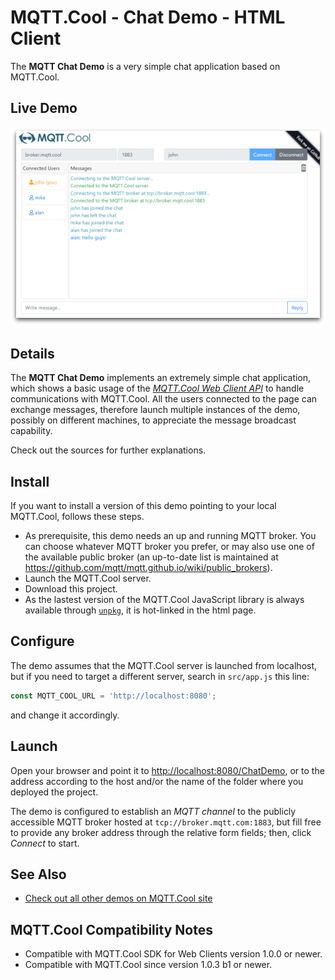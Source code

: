 # MQTT.Cool - Chat Demo - HTML Client

The **MQTT Chat Demo** is a very simple chat application based on
MQTT.Cool.

## Live Demo

[![Live Demo](screen-large.png)](https://demos.mqtt.cool/chat/index.html)

## Details

The **MQTT Chat Demo** implements an extremely simple chat application, which
shows a basic usage of the
*[MQTT.Cool Web Client API](https://mqtt.cool/docs/web-client-sdk/api/index.html)*
to handle communications with MQTT.Cool. All the users connected to the page can
exchange messages, therefore launch multiple instances of the demo, possibly on
different machines, to appreciate the message broadcast capability.

Check out the sources for further explanations.

## Install

If you want to install a version of this demo pointing to your local MQTT.Cool,
follows these steps.

* As prerequisite, this demo needs an up and running MQTT broker. You can choose
whatever MQTT broker you prefer, or may also use one of the available public
broker (an up-to-date list is maintained at
https://github.com/mqtt/mqtt.github.io/wiki/public_brokers).
* Launch the MQTT.Cool server.
* Download this project.
* As the lastest version of the MQTT.Cool JavaScript library is always available
through [`unpkg`](https://unpkg.com/#/), it is hot-linked in the html page.

## Configure

The demo assumes that the MQTT.Cool server is launched from localhost, but if
you need to target a different server, search in `src/app.js` this
line:

```js
const MQTT_COOL_URL = 'http://localhost:8080';
```

and change it accordingly.

## Launch

Open your browser and point it to
[http://localhost:8080/ChatDemo](http://localhost:8080/ChatDemo), or to the
address according to the host and/or the name of the folder where you deployed
the project.

The demo is configured to establish an *MQTT channel* to the publicly accessible
MQTT broker hosted at `tcp://broker.mqtt.com:1883`, but fill free to provide
any broker address through the relative form fields; then, click *Connect* to
start.

## See Also

* [Check out all other demos on MQTT.Cool site](https://mqtt.cool/demos)

## MQTT.Cool Compatibility Notes

* Compatible with MQTT.Cool SDK for Web Clients version 1.0.0 or newer.
* Compatible with MQTT.Cool since version 1.0.3 b1 or newer.

